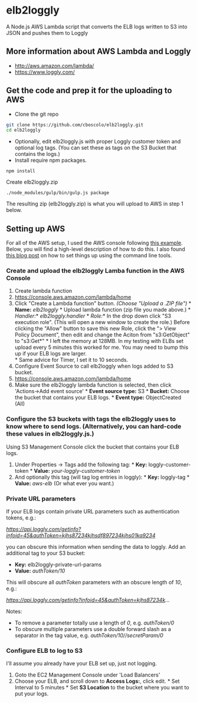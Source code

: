 # elb2loggly
A Node.js AWS Lambda script that converts the ELB logs written to S3 into JSON and pushes them to Loggly

## More information about AWS Lambda and Loggly
  * http://aws.amazon.com/lambda/
  * https://www.loggly.com/

## Get the code and prep it for the uploading to AWS
* Clone the git repo
```bash
git clone https://github.com/cboscolo/elb2loggly.git
cd elb2loggly
```
* Optionally, edit elb2loggly.js with proper Loggly customer token and optional log tags. (You can set these as tags on the S3 Bucket that contains the logs.)
* Install require npm packages.
```
npm install
```
Create elb2loggly.zip
```
./node_modules/gulp/bin/gulp.js package
```
The resulting zip (elb2loggly.zip) is what you will upload to AWS in step 1 below.

## Setting up AWS
For all of the AWS setup, I used the AWS console following [this example](http://docs.aws.amazon.com/lambda/latest/dg/getting-started-amazons3-events.html).  Below, you will find a high-level description of how to do this.  I also found [this blog post](http://alestic.com/2014/11/aws-lambda-cli) on how to set things up using the command line tools.

### Create and upload the elb2loggly Lamba function in the AWS Console
1. Create lambda function
  1. https://console.aws.amazon.com/lambda/home
  2. Click "Create a Lambda function" button. *(Choose "Upload a .ZIP file")*
    * **Name:** *elb2loggly*
    * Upload lambda function (zip file you made above.)
    * **Handler*:** *elb2loggly.handler*
    * **Role*:** In the drop down click "S3 execution role". (This will open a new window to create the role.) Before clicking the "Allow" button to save this new Role, click the "> View Policy Document", then edit and change the Aciton from "s3:GetObject" to "s3:Get*"
    * I left the memory at 128MB.  In my testing with ELBs set upload every 5 minutes this worked for me.  You may need to bump this up if your ELB logs are larger.  
    * Same advice for Timer, I set it to 10 seconds.
2. Configure Event Source to call elb2loggly when logs added to S3 bucket.
  1. https://console.aws.amazon.com/lambda/home
  2. Make sure the elb2loggly lambda function is selected, then click 'Actions->Add event source'
    * **Event source type:** S3
    * **Bucket:** Choose the bucket that contains your ELB logs.
    * **Event type:** ObjectCreated (All)

### Configure the S3 buckets with tags the elb2loggly uses to know where to send logs. (Alternatively, you can hard-code these values in elb2loggly.js.)
Using S3 Management Console click the bucket that contains your ELB logs.
  1. Under Properties -> Tags add the following tag:
    * **Key:** loggly-customer-token
    * **Value:** *your-loggly-customer-token*
  2. And optionally this tag (will tag log entries in loggly):
    * **Key:** loggly-tag
    * **Value:** *aws-elb* (Or what ever you want.)

### Private URL parameters
If your ELB logs contain private URL parameters such as authentication tokens, e.g.:
   
  *https://api.loggly.com/getinfo?infoid=45&authToken=kjhs87234kjhsdf897234kjhs01ka9234*
   
you can obscure this information when sending the data to loggly. Add an additional tag to your S3 bucket:
  * **Key:** elb2loggly-private-url-params
  * **Value:** *authToken/10*

This will obscure all *authToken* parameters with an obscure length of *10*, e.g.:
  
  *https://api.loggly.com/getinfo?infoid=45&authToken=kjhs87234k...*

Notes:
  * To remove a parameter totally use a length of *0*, e.g. *authToken/0*
  * To obscure multiple parameters use a double forward slash as a separator in the tag value, e.g. *authToken/10//secretParam/0*

### Configure ELB to log to S3
I'll assume you already have your ELB set up, just not logging.
  1. Goto the EC2 Management Console under 'Load Balancers'
  2. Choose your ELB, and scroll down to **Access Logs:**, click edit.
    * Set Interval to 5 minutes
    * Set **S3 Location** to the bucket where you want to put your logs.
